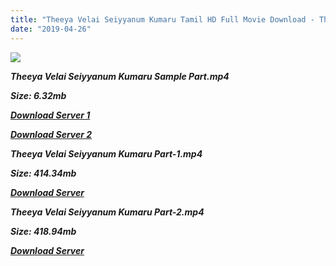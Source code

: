 ```yaml
---
title: "Theeya Velai Seiyyanum Kumaru Tamil HD Full Movie Download - Theeya Velai Seiyyanum Kumaru Tamil HD Movie Download"
date: "2019-04-26"
---
```


![](https://images.moviebuff.com/596ec3b1-e4e5-4f49-97dc-35d448d1f86f?w=1000)

**_Theeya Velai Seiyyanum Kumaru Sample Part.mp4_**

**_Size: 6.32mb_**

**_[Download Server 1](http://dl2.tamilsrcg.xyz/load/2013/Theeya{2c088f659142c0283fde3b45bf50b63be20aae7f704a2f0bf67686df6392cb2e}20Velai{2c088f659142c0283fde3b45bf50b63be20aae7f704a2f0bf67686df6392cb2e}20Seiyyanum{2c088f659142c0283fde3b45bf50b63be20aae7f704a2f0bf67686df6392cb2e}20Kumaru/Theeya{2c088f659142c0283fde3b45bf50b63be20aae7f704a2f0bf67686df6392cb2e}20Velai{2c088f659142c0283fde3b45bf50b63be20aae7f704a2f0bf67686df6392cb2e}20Seiyyanum{2c088f659142c0283fde3b45bf50b63be20aae7f704a2f0bf67686df6392cb2e}20Kumaru{2c088f659142c0283fde3b45bf50b63be20aae7f704a2f0bf67686df6392cb2e}20(2014){2c088f659142c0283fde3b45bf50b63be20aae7f704a2f0bf67686df6392cb2e}20BRrip{2c088f659142c0283fde3b45bf50b63be20aae7f704a2f0bf67686df6392cb2e}20HD{2c088f659142c0283fde3b45bf50b63be20aae7f704a2f0bf67686df6392cb2e}20Sample.mp4)_**

**_[Download Server 2](http://dl2.tamilsrcg.xyz/load/2013/Theeya{2c088f659142c0283fde3b45bf50b63be20aae7f704a2f0bf67686df6392cb2e}20Velai{2c088f659142c0283fde3b45bf50b63be20aae7f704a2f0bf67686df6392cb2e}20Seiyyanum{2c088f659142c0283fde3b45bf50b63be20aae7f704a2f0bf67686df6392cb2e}20Kumaru/Theeya{2c088f659142c0283fde3b45bf50b63be20aae7f704a2f0bf67686df6392cb2e}20Velai{2c088f659142c0283fde3b45bf50b63be20aae7f704a2f0bf67686df6392cb2e}20Seiyyanum{2c088f659142c0283fde3b45bf50b63be20aae7f704a2f0bf67686df6392cb2e}20Kumaru{2c088f659142c0283fde3b45bf50b63be20aae7f704a2f0bf67686df6392cb2e}20(2014){2c088f659142c0283fde3b45bf50b63be20aae7f704a2f0bf67686df6392cb2e}20BRrip{2c088f659142c0283fde3b45bf50b63be20aae7f704a2f0bf67686df6392cb2e}20HD{2c088f659142c0283fde3b45bf50b63be20aae7f704a2f0bf67686df6392cb2e}20Sample.mp4)_**

**_Theeya Velai Seiyyanum Kumaru Part-1.mp4_**

**_Size: 414.34mb_**

**_[Download Server](http://dl2.tamilsrcg.xyz/load/2013/Theeya{2c088f659142c0283fde3b45bf50b63be20aae7f704a2f0bf67686df6392cb2e}20Velai{2c088f659142c0283fde3b45bf50b63be20aae7f704a2f0bf67686df6392cb2e}20Seiyyanum{2c088f659142c0283fde3b45bf50b63be20aae7f704a2f0bf67686df6392cb2e}20Kumaru/Theeya{2c088f659142c0283fde3b45bf50b63be20aae7f704a2f0bf67686df6392cb2e}20Velai{2c088f659142c0283fde3b45bf50b63be20aae7f704a2f0bf67686df6392cb2e}20Seiyyanum{2c088f659142c0283fde3b45bf50b63be20aae7f704a2f0bf67686df6392cb2e}20Kumaru{2c088f659142c0283fde3b45bf50b63be20aae7f704a2f0bf67686df6392cb2e}20(2014){2c088f659142c0283fde3b45bf50b63be20aae7f704a2f0bf67686df6392cb2e}20BRrip{2c088f659142c0283fde3b45bf50b63be20aae7f704a2f0bf67686df6392cb2e}20HD{2c088f659142c0283fde3b45bf50b63be20aae7f704a2f0bf67686df6392cb2e}20Part{2c088f659142c0283fde3b45bf50b63be20aae7f704a2f0bf67686df6392cb2e}201.mp4)_** 

**_Theeya Velai Seiyyanum Kumaru Part-2.mp4_**

**_Size: 418.94mb_**

**_[Download Server](http://dl2.tamilsrcg.xyz/load/2013/Theeya{2c088f659142c0283fde3b45bf50b63be20aae7f704a2f0bf67686df6392cb2e}20Velai{2c088f659142c0283fde3b45bf50b63be20aae7f704a2f0bf67686df6392cb2e}20Seiyyanum{2c088f659142c0283fde3b45bf50b63be20aae7f704a2f0bf67686df6392cb2e}20Kumaru/Theeya{2c088f659142c0283fde3b45bf50b63be20aae7f704a2f0bf67686df6392cb2e}20Velai{2c088f659142c0283fde3b45bf50b63be20aae7f704a2f0bf67686df6392cb2e}20Seiyyanum{2c088f659142c0283fde3b45bf50b63be20aae7f704a2f0bf67686df6392cb2e}20Kumaru{2c088f659142c0283fde3b45bf50b63be20aae7f704a2f0bf67686df6392cb2e}20(2014){2c088f659142c0283fde3b45bf50b63be20aae7f704a2f0bf67686df6392cb2e}20BRrip{2c088f659142c0283fde3b45bf50b63be20aae7f704a2f0bf67686df6392cb2e}20HD{2c088f659142c0283fde3b45bf50b63be20aae7f704a2f0bf67686df6392cb2e}20Part{2c088f659142c0283fde3b45bf50b63be20aae7f704a2f0bf67686df6392cb2e}202.mp4)_**
